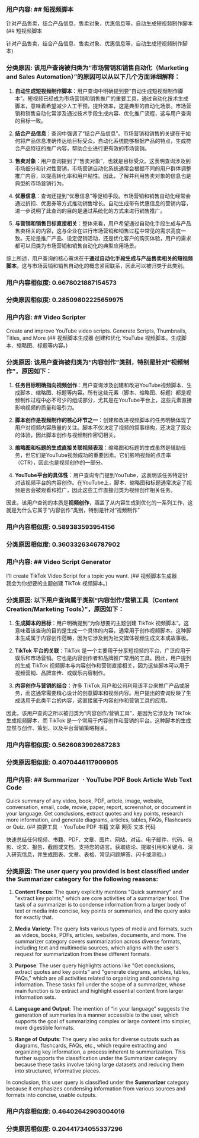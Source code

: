 ### 用户内容: ## 短视频脚本
针对产品售卖，结合产品信息，售卖对象，优惠信息等，自动生成短视频制作脚本 (## 短视频脚本

针对产品售卖，结合产品信息、售卖对象、优惠信息等，自动生成短视频制作脚本)

### 分类原因: 该用户查询被归类为“**市场营销和销售自动化（Marketing and Sales Automation）**”的原因可以从以下几个方面详细解释：

1. **自动生成短视频制作脚本**：用户查询中明确提到要“自动生成短视频制作脚本”。短视频已经成为市场营销和销售推广的重要工具，通过自动化技术生成脚本，意味着希望减少人工干预，提升效率，这是典型的自动化场景。市场营销和销售自动化常涉及通过技术手段生成内容、优化推广流程，这与用户查询的目标一致。

2. **结合产品信息**：查询中强调了“结合产品信息”。市场营销和销售的关键在于如何将产品信息准确传达给目标受众。自动化系统能够根据产品的特点，生成符合产品特征的推广内容，帮助企业进行更有效的市场营销。

3. **售卖对象**：用户查询提到了“售卖对象”，也就是目标受众。这表明查询涉及到市场细分和针对性营销，市场营销自动化系统通常会根据不同的用户群体调整推广内容，以提高转化率和用户粘性。因此，了解并利用售卖对象的信息也是典型的市场营销行为。

4. **优惠信息**：查询还提到“优惠信息”等促销手段。市场营销和销售自动化经常会通过折扣、优惠券等方式推动销售增长。自动生成带有优惠信息的营销内容，进一步说明了此查询的目的是通过系统化的方式来进行销售推广。

5. **与营销和销售目标直接相关**：整体来看，用户希望通过自动化手段生成与产品售卖相关的内容，这与企业在进行市场营销和销售过程中常见的需求高度一致。无论是推广产品、设定促销活动，还是优化客户的购买体验，用户的需求都可以归类为市场营销和销售自动化的典型应用场景。

综上所述，用户查询的核心需求在于**通过自动化手段生成与产品售卖相关的短视频脚本**，这与市场营销和销售自动化的概念紧密联系，因此可以被归类于此类别。

### 用户内容相似度: 0.6678021887154573

### 分类原因相似度: 0.28509802225659975






### 用户内容: ## Video Scripter
Create and improve YouTube video scripts. Generate Scripts, Thumbnails, Titles, and More (## 视频脚本生成器
创建和优化 YouTube 视频脚本。生成脚本、缩略图、标题等内容。)

### 分类原因: 该用户查询被归类为“**内容创作**”类别，特别是针对“**视频制作**”，原因如下：

1. **任务目标明确指向视频创作**：用户查询涉及创建和改进YouTube视频脚本、生成脚本、缩略图、标题等内容。所有这些元素（脚本、缩略图、标题）都是视频制作过程中必不可少的组成部分，尤其是在YouTube平台上，这些元素直接影响视频的质量和吸引力。

2. **脚本创作是视频制作的核心环节之一**：创建和改进视频脚本的任务明确体现了用户对视频内容质量的关注。脚本不仅决定了视频的叙事结构，还决定了观众的体验，因此脚本创作与视频制作密切相关。

3. **缩略图和标题的生成直接关联视频表现**：缩略图和标题的生成虽然是辅助任务，但它们是YouTube视频成功的重要因素。它们影响视频的点击率（CTR），因此也是视频创作的一部分。

4. **YouTube平台的具体性**：用户查询专门提到YouTube，这表明该任务特定针对该视频平台的内容创作。在YouTube上，脚本、缩略图和标题通常决定了视频是否会被观看和推广，因此这些工作直接归类为视频创作相关任务。

因此，该用户查询的本质是**视频创作**，涵盖了从内容生成到优化的一系列工作，这就是为什么它属于“内容创作”类别，特别是针对“视频制作”

### 用户内容相似度: 0.589383593954156

### 分类原因相似度: 0.3603326346787902






### 用户内容: ## Video Script Generator
I'll create TikTok Video Script for a topic you want. (## 视频脚本生成器  
我会为你想要的主题创建 TikTok 视频脚本。)

### 分类原因: 以下用户查询属于类别“内容创作/营销工具（Content Creation/Marketing Tools）”，原因如下：

1. **生成脚本的目标**：用户明确提到“为你想要的主题创建 TikTok 视频脚本”。这意味着该查询的目的是生成一个具体的内容，通常用于创作视频脚本。这种脚本生成属于内容创作范畴，因为它涉及到为社交媒体视频生成文本或故事板。

2. **TikTok 平台的关联**：TikTok 是一个主要用于分享短视频的平台，广泛应用于娱乐和市场营销。它也是内容创作者和品牌推广常用的工具。因此，用户提到的生成 TikTok 视频脚本与内容创作和营销直接相关，因为这些脚本可以用于视频营销、品牌宣传、或娱乐内容制作。

3. **内容创作与营销的结合**：许多 TikTok 用户和公司利用该平台来推广产品或服务，而这通常需要精心设计的创意脚本和视频内容。用户提出的查询反映了生成适用于此类平台的内容，这直接属于内容创作和营销工具的应用。

因此，该用户查询之所以被归类为“内容创作/营销工具”，是因为它涉及为 TikTok 生成视频脚本，而 TikTok 是一个常用于内容创作和营销的平台。这种脚本的生成显然与创作、策划、以及平台营销策略相关。

### 用户内容相似度: 0.5626083992687283

### 分类原因相似度: 0.4070446117909905






### 用户内容: ## Summarizer ㆍYouTube PDF Book Article Web Text Code
Quick summary of any video, book, PDF, article, image, website, conversation, email, code, movie, paper, report, screenshot, or document in your language. Get conclusions, extract quotes and key points, research more information, and generate diagrams, articles, tables, FAQs, Flashcards or Quiz. (## 摘要工具
ㆍYouTube PDF 书籍 文章 网页 文本 代码

快速总结任何视频、书籍、PDF、文章、图片、网站、对话、电子邮件、代码、电影、论文、报告、截图或文档，支持您的语言。获取结论、提取引用和关键点、深入研究信息，并生成图表、文章、表格、常见问题解答、闪卡或测验。)

### 分类原因: The user query you provided is best classified under the **Summarizer** category for the following reasons:

1. **Content Focus**: The query explicitly mentions "Quick summary" and "extract key points," which are core activities of a summarizer tool. The task of a summarizer is to condense information from a larger body of text or media into concise, key points or summaries, and the query asks for exactly that.

2. **Media Variety**: The query lists various types of media and formats, such as videos, books, PDFs, articles, websites, documents, and more. The summarizer category covers summarization across diverse formats, including text and multimedia sources, which aligns with the user's request for summarization from these different formats.

3. **Purpose**: The user query highlights actions like "Get conclusions, extract quotes and key points" and "generate diagrams, articles, tables, FAQs," which are all activities related to organizing and condensing information. These tasks fall under the scope of a summarizer, whose main function is to extract and highlight essential content from larger information sets.

4. **Language and Output**: The mention of “in your language” suggests the generation of summaries in a manner accessible to the user, which supports the goal of summarizing complex or large content into simpler, more digestible formats.

5. **Range of Outputs**: The query also asks for diverse outputs such as diagrams, flashcards, FAQs, etc., which require extracting and organizing key information, a process inherent to summarization. This further supports the classification under the Summarizer category because these tasks involve taking large datasets and reducing them into structured, informative pieces.

In conclusion, this user query is classified under the **Summarizer** category because it emphasizes condensing information from various sources and formats into concise, usable outputs.

### 用户内容相似度: 0.46402642903004016

### 分类原因相似度: 0.20441734055337296






